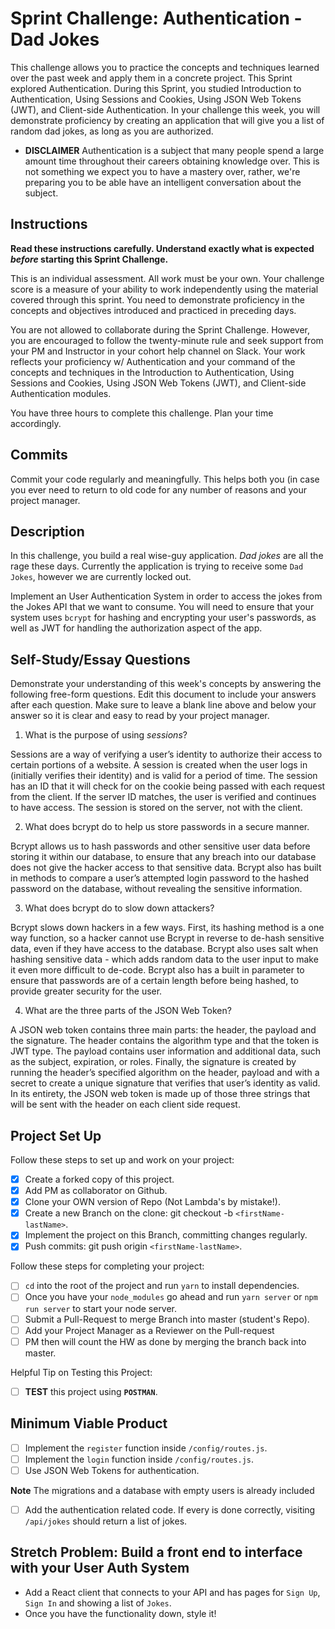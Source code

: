 # Sprint Challenge: Authentication - Dad Jokes

This challenge allows you to practice the concepts and techniques learned over the past week and apply them in a concrete project. This Sprint explored Authentication. During this Sprint, you studied Introduction to Authentication, Using Sessions and Cookies, Using JSON Web Tokens (JWT), and Client-side Authentication. In your challenge this week, you will demonstrate proficiency by creating an application that will give you a list of random dad jokes, as long as you are authorized.

- **DISCLAIMER** Authentication is a subject that many people spend a large amount time throughout their careers obtaining knowledge over. This is not something we expect you to have a mastery over, rather, we're preparing you to be able have an intelligent conversation about the subject.

## Instructions

**Read these instructions carefully. Understand exactly what is expected _before_ starting this Sprint Challenge.**

This is an individual assessment. All work must be your own. Your challenge score is a measure of your ability to work independently using the material covered through this sprint. You need to demonstrate proficiency in the concepts and objectives introduced and practiced in preceding days.

You are not allowed to collaborate during the Sprint Challenge. However, you are encouraged to follow the twenty-minute rule and seek support from your PM and Instructor in your cohort help channel on Slack. Your work reflects your proficiency w/ Authentication and your command of the concepts and techniques in the Introduction to Authentication, Using Sessions and Cookies, Using JSON Web Tokens (JWT), and Client-side Authentication modules.

You have three hours to complete this challenge. Plan your time accordingly.

## Commits

Commit your code regularly and meaningfully. This helps both you (in case you ever need to return to old code for any number of reasons and your project manager.

## Description

In this challenge, you build a real wise-guy application. _Dad jokes_ are all the rage these days. Currently the application is trying to receive some `Dad Jokes`, however we are currently locked out.

Implement an User Authentication System in order to access the jokes from the Jokes API that we want to consume. You will need to ensure that your system uses `bcrypt` for hashing and encrypting your user's passwords, as well as JWT for handling the authorization aspect of the app.

## Self-Study/Essay Questions

Demonstrate your understanding of this week's concepts by answering the following free-form questions. Edit this document to include your answers after each question. Make sure to leave a blank line above and below your answer so it is clear and easy to read by your project manager.

1. What is the purpose of using _sessions_?

Sessions are a way of verifying a user’s identity to authorize their access to certain portions of a website. A session is created when the user logs in (initially verifies their identity) and is valid for a period of time. The session has an ID that it will check for on the cookie being passed with each request from the client. If the server ID matches, the user is verified and continues to have access. The session is stored on the server, not with the client.

2. What does bcrypt do to help us store passwords in a secure manner.

Bcrypt allows us to hash passwords and other sensitive user data before storing it within our database, to ensure that any breach into our database does not give the hacker access to that sensitive data. Bcrypt also has built in methods to compare a user’s attempted login password to the hashed password on the database, without revealing the sensitive information.

3. What does bcrypt do to slow down attackers?

Bcrypt slows down hackers in a few ways. First, its hashing method is a one way function, so a hacker cannot use Bcrypt in reverse to de-hash sensitive data, even if they have access to the database. Bcrypt also uses salt when hashing sensitive data - which adds random data to the user input to make it even more difficult to de-code. Bcrypt also has a built in parameter to ensure that passwords are of a certain length before being hashed, to provide greater security for the user.

4. What are the three parts of the JSON Web Token?

A JSON web token contains three main parts: the header, the payload and the signature. The header contains the algorithm type and that the token is JWT type. The payload contains user information and additional data, such as the subject, expiration, or roles. Finally, the signature is created by running the header’s specified algorithm on the header, payload and with a secret to create a unique signature that verifies that user’s identity as valid. In its entirety, the JSON web token is made up of those three strings that will be sent with the header on each client side request.

## Project Set Up

Follow these steps to set up and work on your project:

- [x] Create a forked copy of this project.
- [x] Add PM as collaborator on Github.
- [x] Clone your OWN version of Repo (Not Lambda's by mistake!).
- [x] Create a new Branch on the clone: git checkout -b `<firstName-lastName>`.
- [x] Implement the project on this Branch, committing changes regularly.
- [x] Push commits: git push origin `<firstName-lastName>`.

Follow these steps for completing your project:

- [ ] `cd` into the root of the project and run `yarn` to install dependencies.
- [ ] Once you have your `node_modules` go ahead and run `yarn server` or `npm run server` to start your node server.
- [ ] Submit a Pull-Request to merge <firstName-lastName> Branch into master (student's  Repo).
- [ ] Add your Project Manager as a Reviewer on the Pull-request
- [ ] PM then will count the HW as done by  merging the branch back into master.

Helpful Tip on Testing this Project:

- [ ] **TEST** this project using **`POSTMAN`**.

## Minimum Viable Product

- [ ] Implement the `register` function inside `/config/routes.js`.
- [ ] Implement the `login` function inside `/config/routes.js`.
- [ ] Use JSON Web Tokens for authentication.

**Note** The migrations and a database with empty users is already included

- [ ] Add the authentication related code. If every is done correctly, visiting `/api/jokes` should return a list of jokes.

## Stretch Problem: Build a front end to interface with your User Auth System

- Add a React client that connects to your API and has pages for `Sign Up`, `Sign In` and showing a list of `Jokes`.
- Once you have the functionality down, style it!
